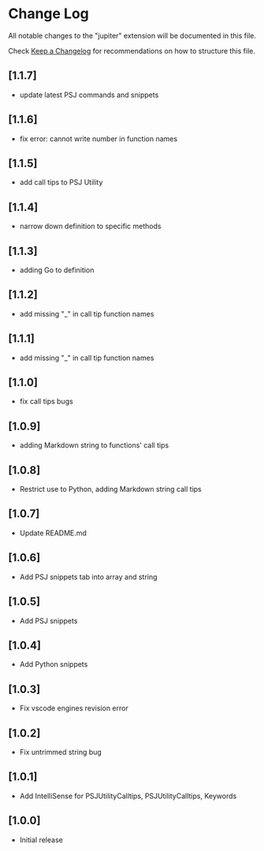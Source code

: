# Change Log

All notable changes to the "jupiter" extension will be documented in this file.

Check [Keep a Changelog](http://keepachangelog.com/) for recommendations on how to structure this file.

## [1.1.7]

- update latest PSJ commands and snippets

## [1.1.6]

- fix error: cannot write number in function names

## [1.1.5]

- add call tips to PSJ Utility

## [1.1.4]

- narrow down definition to specific methods

## [1.1.3]

- adding Go to definition

## [1.1.2]

- add missing "\_" in call tip function names

## [1.1.1]

- add missing "\_" in call tip function names

## [1.1.0]

- fix call tips bugs

## [1.0.9]

- adding Markdown string to functions' call tips

## [1.0.8]

- Restrict use to Python, adding Markdown string call tips

## [1.0.7]

- Update README.md

## [1.0.6]

- Add PSJ snippets tab into array and string

## [1.0.5]

- Add PSJ snippets

## [1.0.4]

- Add Python snippets

## [1.0.3]

- Fix vscode engines revision error

## [1.0.2]

- Fix untrimmed string bug

## [1.0.1]

- Add IntelliSense for PSJUtilityCalltips, PSJUtilityCalltips, Keywords

## [1.0.0]

- Initial release

